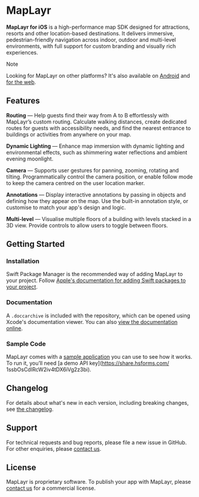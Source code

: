 # MapLayr

**MapLayr for iOS** is a high-performance map SDK designed for attractions, resorts and other location-based destinations. It delivers immersive, pedestrian-friendly navigation across indoor, outdoor and multi-level environments, with full support for custom branding and visually rich experiences.

> [!NOTE]  
> Looking for MapLayr on other platforms? It's also available on [Android](https://github.com/attractions-io/maplayr-android) and [for the web](https://github.com/attractions-io/maplayr-web).

## Features

**Routing** — Help guests find their way from A to B effortlessly with MapLayr’s custom routing. Calculate walking distances, create dedicated routes for guests with accessibility needs, and find the nearest entrance to buildings or activities from anywhere on your map.

**Dynamic Lighting** — Enhance map immersion with dynamic lighting and environmental effects, such as shimmering water reflections and ambient evening moonlight.

**Camera** — Supports user gestures for panning, zooming, rotating and tilting. Programmatically control the camera position, or enable follow mode to keep the camera centred on the user location marker.

**Annotations** — Display interactive annotations by passing in objects and defining how they appear on the map. Use the built-in annotation style, or customise to match your app's design and logic.

**Multi-level** — Visualise multiple floors of a building with levels stacked in a 3D view. Provide controls to allow users to toggle between floors.

## Getting Started

### Installation

Swift Package Manager is the recommended way of adding MapLayr to your project. Follow [Apple's documentation for adding Swift packages to your project](https://developer.apple.com/documentation/xcode/adding-package-dependencies-to-your-app).

### Documentation

A `.doccarchive` is included with the repository, which can be opened using Xcode's documentation viewer. You can also [view the documentation online](https://attractions-io.github.io/maplayr-ios/documentation/maplayr/).

### Sample Code

MapLayr comes with a [sample application](Sample/) you can use to see how it works. 
To run it, you’ll need [a demo API key](https://share.hsforms.com/
1ssbOsCdIRcW2iv4tDX6iVg2z3bi).

## Changelog

For details about what's new in each version, including breaking changes, see [the changelog](CHANGELOG.md).

## Support

For technical requests and bug reports, please file a new issue in GitHub. For other enquiries, please [contact us](mailto:support@attractions.io).

## License

MapLayr is proprietary software. To publish your app with MapLayr, please [contact us](mailto:sales@attractions.io) for a commercial license.
